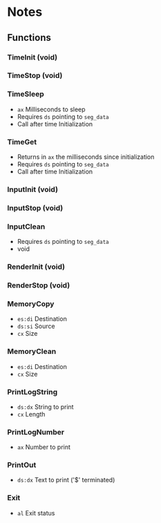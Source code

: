 
Notes
=====

Functions
---------

### TimeInit (void)

### TimeStop (void)

### TimeSleep
- `ax` Milliseconds to sleep
- Requires `ds` pointing to `seg_data`
- Call after time Initialization

### TimeGet
- Returns in `ax` the milliseconds since initialization
- Requires `ds` pointing to `seg_data`
- Call after time Initialization

### InputInit (void)

### InputStop (void)

### InputClean
- Requires `ds` pointing to `seg_data`
- void

### RenderInit (void)

### RenderStop (void)

### MemoryCopy
- `es:di` Destination
- `ds:si` Source
- `cx`    Size

### MemoryClean
- `es:di` Destination
- `cx`    Size

### PrintLogString
- `ds:dx` String to print
- `cx`    Length

### PrintLogNumber
- `ax` Number to print

### PrintOut
- `ds:dx` Text to print ('$' terminated)

### Exit
- `al` Exit status
